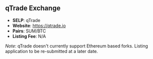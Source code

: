## qTrade Exchange

* **SELP**: qTrade
* **Website**: https://qtrade.io
* **Pairs**: SUM/BTC
* **Listing Fee**: N/A

_Note_: qTrade doesn't currently support Ethereum based forks. Listing application to be re-submitted at a later date.
